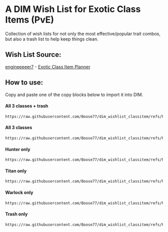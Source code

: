 # A DIM Wish List for Exotic Class Items (PvE)
Collection of wish lists for not only the most effective/popular trait combos, but also a trash list to help keep things clean. 

## Wish List Source:
[engineeeeer7](https://www.reddit.com/user/engineeeeer7) - [Exotic Class Item Planner](https://docs.google.com/spreadsheets/d/1gRfJIeC4-5mRv7dd5CWunVgUgpMV302UHw6zb5u7Uj0/template/preview)

## How to use:
Copy and paste one of the copy blocks below to import it into DIM.
#### All 3 classes + trash 
```
https://raw.githubusercontent.com/Boose77/dim_wishlist_classitem/refs/heads/main/wishlists/Class_Items_All.txt|https://raw.githubusercontent.com/Boose77/dim_wishlist_classitem/refs/heads/main/wishlists/Class_Items_Trash.txt
```
#### All 3 classes
```
https://raw.githubusercontent.com/Boose77/dim_wishlist_classitem/refs/heads/main/wishlists/Class_Items_Hunter.txt|https://raw.githubusercontent.com/Boose77/dim_wishlist_classitem/refs/heads/main/wishlists/Class_Items_Titan.txt|https://raw.githubusercontent.com/Boose77/dim_wishlist_classitem/refs/heads/main/wishlists/Class_Items_Warlock.txt
```
#### Hunter only
```
https://raw.githubusercontent.com/Boose77/dim_wishlist_classitem/refs/heads/main/wishlists/Class_Items_Hunter.txt
```
#### Titan only
```
https://raw.githubusercontent.com/Boose77/dim_wishlist_classitem/refs/heads/main/wishlists/Class_Items_Titan.txt
```
#### Warlock only
```
https://raw.githubusercontent.com/Boose77/dim_wishlist_classitem/refs/heads/main/wishlists/Class_Items_Warlock.txt
```
#### Trash only
```
https://raw.githubusercontent.com/Boose77/dim_wishlist_classitem/refs/heads/main/wishlists/Class_Items_Trash.txt
```
